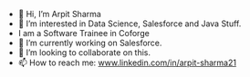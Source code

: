 - 👋 Hi, I’m Arpit Sharma
- 👀 I’m interested in Data Science, Salesforce and Java Stuff.
-  I am a Software Trainee in Coforge
- 🌱 I’m currently working on Salesforce.
- 💞️ I’m looking to collaborate on this.
- 📫 How to reach me:  www.linkedin.com/in/arpit-sharma21

<!---
arpitsharma21/arpitsharma21 is a ✨ special ✨ repository because its `README.md` (this file) appears on your GitHub profile.
You can click the Preview link to take a look at your changes.
--->
